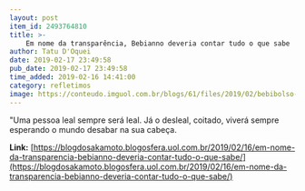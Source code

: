 ```yaml
---
layout: post
item_id: 2493764810
title: >-
    Em nome da transparência, Bebianno deveria contar tudo o que sabe
author: Tatu D'Oquei
date: 2019-02-17 23:49:58
pub_date: 2019-02-17 23:49:58
time_added: 2019-02-16 14:41:00
category: refletimos
image: https://conteudo.imguol.com.br/blogs/61/files/2019/02/bebibolso-615x300.jpg
---
```


"Uma pessoa leal sempre será leal. Já o desleal, coitado, viverá sempre esperando o mundo desabar na sua cabeça.

**Link:** [https://blogdosakamoto.blogosfera.uol.com.br/2019/02/16/em-nome-da-transparencia-bebianno-deveria-contar-tudo-o-que-sabe/](https://blogdosakamoto.blogosfera.uol.com.br/2019/02/16/em-nome-da-transparencia-bebianno-deveria-contar-tudo-o-que-sabe/)

